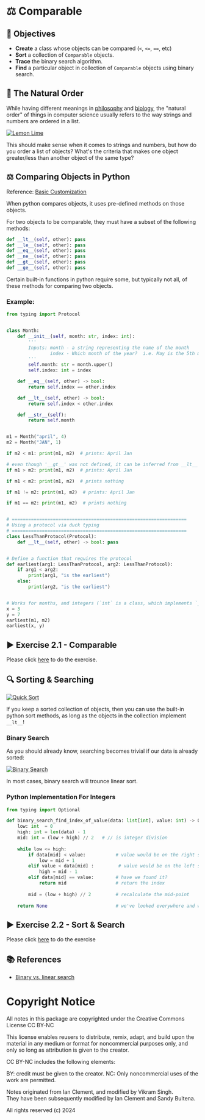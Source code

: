 # ⚖️ Comparable

## 🎯 Objectives

- **Create** a class whose objects can be compared (`<`, `<=`, `==`, etc)
- **Sort** a collection of `Comparable` objects.
- **Trace** the binary search algorithm.
- **Find** a particular object in collection of `Comparable` objects using binary search.

## 🔢 The Natural Order

While having different meanings in [philosophy](https://en.wikipedia.org/wiki/Natural_order_(philosophy)) and [biology](https://en.wikipedia.org/wiki/Ordo_naturalis), the "natural order" of things in computer science usually refers to the way strings and numbers are ordered in a list.

[![Lemon Lime](./images/1-Lemon-Lime.gif "Does lemon come before lime? Or vice versa? They're both citruses, after all!")](https://medium.com/@aubreysinden/compare-and-contrast-bridge-lightroom-3a4adb038f15)

This should make sense when it comes to strings and numbers, but how do you order a list of objects? What's the criteria that makes one object greater/less than another object of the same type?

## ⚖️ Comparing Objects in Python

Reference: [Basic Customization](https://docs.python.org/3/reference/datamodel.html#basic-customization)

When python compares objects, it uses pre-defined methods on those objects.

For two objects to be comparable, they must have a subset of the following methods:

```python
def __lt__(self, other): pass
def __le__(self, other): pass
def __eq__(self, other): pass
def __ne__(self, other): pass
def __gt__(self, other): pass
def __ge__(self, other): pass
```

Certain built-in functions in python require some, but typically not all, of these methods
for comparing two objects.

### Example:
```python
from typing import Protocol


class Month:
    def __init__(self, month: str, index: int):
        '''
        Inputs: month - a string representing the name of the month
                index - Which month of the year?  i.e. May is the 5th month of the year
        '''
        self.month: str = month.upper()
        self.index: int = index

    def __eq__(self, other) -> bool:
        return self.index == other.index

    def __lt__(self, other) -> bool:
        return self.index < other.index

    def __str__(self):
        return self.month


m1 = Month("april", 4)
m2 = Month("JAN", 1)

if m2 < m1: print(m1, m2)  # prints: April Jan

# even though '__gt__' was not defined, it can be inferred from __lt__ and __eq__
if m1 > m2: print(m1, m2)  # prints: April Jan

if m1 < m2: print(m1, m2)  # prints nothing

if m1 != m2: print(m1, m2)  # prints: April Jan

if m1 == m2: print(m1, m2)  # prints nothing


# ================================================================
# Using a protocol via duck typing
# ================================================================
class LessThanProtocol(Protocol):
    def __lt__(self, other) -> bool: pass


# Define a function that requires the protocol
def earliest(arg1: LessThanProtocol, arg2: LessThanProtocol):
    if arg1 < arg2:
        print(arg1, "is the earliest")
    else:
        print(arg2, "is the earliest")


# Works for months, and integers (`int` is a class, which implements `__lt__`)
x = 3
y = 7
earliest(m1, m2)
earliest(x, y)
```

## ▶️ Exercise 2.1 - Comparable

Please click [here](./2-Comparable/Exercises/2_1_Comparable/) to do the exercise.

## 🔍 Sorting & Searching


[![Quick Sort](./images/2-Quick-Sort.gif "A visualization of the quick sort algorithm.")](https://lamfo-unb.github.io/2019/04/21/Sorting-algorithms/)

If you keep a sorted collection of objects, then you can use the built-in python sort methods, 
as long as the objects in the collection implement `__lt__`! 

### Binary Search

As you should already know, searching becomes trivial if our data is already sorted:

[![Binary Search](./images/3-Binary-Search.gif "Binary search vs linear/sequential search.")](https://blog.penjee.com/binary-vs-linear-search-animated-gifs/)

In most cases, binary search will trounce linear sort.

### Python Implementation For Integers

```python
from typing import Optional

def binary_search_find_index_of_value(data: list[int], value: int) -> Optional[int]:
    low: int  = 0
    high: int = len(data) - 1
    mid: int = (low + high) // 2   # // is integer division
    
    while low <= high:              
        if data[mid] < value:           # value would be on the right side
            low = mid + 1
        elif value < data[mid] :         # value would be on the left side
            high = mid - 1
        elif data[mid] == value:        # have we found it?
            return mid                  # return the index
        
        mid = (low + high) // 2         # recalculate the mid-point
    
    return None                         # we've looked everywhere and we can't find it
```

## ▶️ Exercise 2.2 - Sort & Search

Please click [here](./2-Comparable/Exercises/2_2_Sort_and_Search/) to do the exercise

## 📚 References

- [Binary vs. linear search](https://blog.penjee.com/binary-vs-linear-search-animated-gifs/)


# Copyright Notice

All notes in this package are copyrighted under the Creative Commons License CC BY-NC

This license enables reusers to distribute, remix, adapt, and build upon 
the material in any medium or format for noncommercial purposes only, and only 
so long as attribution is given to the creator. 

CC BY-NC includes the following elements:

 BY: credit must be given to the creator.
 NC: Only noncommercial uses of the work are permitted.

Notes originated from Ian Clement, and modified by Vikram Singh.  
They have been subsequently modified by Ian Clement and Sandy Bultena.

All rights reserved (c) 2024
